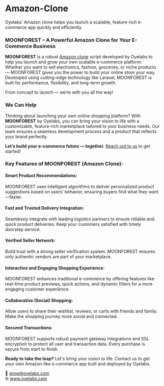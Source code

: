 # Amazon-Clone
Oyelabs’ Amazon clone helps you launch a scalable, feature-rich e-commerce app quickly and efficiently.
<section>
<h3>MOONFOREST – A Powerful Amazon Clone</a> for Your E-Commerce Business</h3>

<p>
    <strong>MOONFOREST</strong> is a robust <a href="https://oyelabs.com/amazon-clone/" target="_blank">Amazon clone</a> script developed by Oyelabs to help you launch and grow your own scalable e-commerce platform. Whether you want to sell electronics, fashion, groceries, or niche products — MOONFOREST gives you the power to build your online store your way. Developed using cutting-edge technology like Laravel, MOONFOREST is built for performance, flexibility, and long-term growth.
  </p>
  <p>
    From concept to launch — we’re with you all the way!
  </p>

  <h3>We Can Help</h3>
  <p>
    Thinking about launching your own online shopping platform? With <strong>MOONFOREST</strong> by Oyelabs, you can bring your vision to life with a customizable, feature-rich marketplace tailored to your business needs. Our team ensures a seamless development process and a product that reflects your brand perfectly.
  </p>
  <p>
    <strong>Let’s build your e-commerce future — together.</strong> <a href="mailto:grow@oyelabs.com">Reach out to us</a> to get started!
  </p>
</section>
  <h3><strong>Key Features of MOONFOREST (Amazon Clone):</strong></h3>

  <h4><strong>Smart Product Recommendations:</strong></h4>
  <p>
    MOONFOREST uses intelligent algorithms to deliver personalized product suggestions based on users’ behavior, ensuring buyers find what they want—faster.
  </p>

  <h4><strong>Fast and Trusted Delivery Integration:</strong></h4>
  <p>
    Seamlessly integrate with leading logistics partners to ensure reliable and quick product deliveries. Keep your customers satisfied with timely doorstep service.
  </p>

  <h4><strong>Verified Seller Network:</strong></h4>
  <p>
    Build trust with a strong seller verification system. MOONFOREST ensures only authentic vendors are part of your marketplace.
  </p>

  <h4><strong>Interactive and Engaging Shopping Experience:</strong></h4>
  <p>
    MOONFOREST enhances traditional e-commerce by offering features like real-time product previews, quick actions, and dynamic filters for a more engaging customer experience.
  </p>

  <h4><strong>Collaborative (Social) Shopping:</strong></h4>
  <p>
    Allow users to share their wishlist, reviews, or carts with friends and family. Make the shopping journey more social and connected.
  </p>

  <h4><strong>Secured Transactions:</strong></h4>
  <p>
    MOONFOREST supports robust payment gateway integrations and SSL encryption to protect all user and transaction data. Every purchase is secure from start to finish.
  </p>

  <p>
    <strong>Ready to take the leap?</strong> Let's bring your vision to life. Contact us to get your own Amazon-like e-commerce app built and deployed by Oyelabs.
  </p>

 <p>
  📧 <a href="mailto:grow@oyelabs.com">grow@oyelabs.com</a><br>
  🌐 <a href="https://www.oyelabs.com">www.oyelabs.com</a>
</p>
</section>

